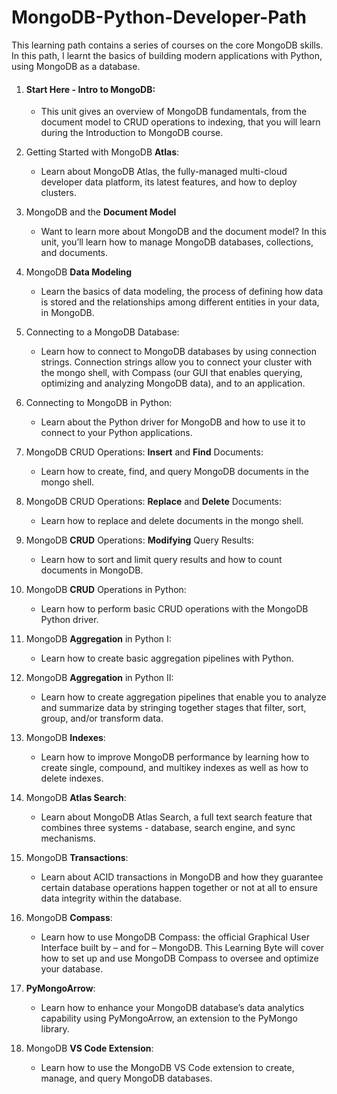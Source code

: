 # MongoDB-Python-Developer-Path

This learning path contains a series of courses on the core MongoDB skills. In this path, I learnt the basics of building modern applications with Python, using MongoDB as a database.

1. #### Start Here - Intro to MongoDB:
   - This unit gives an overview of MongoDB fundamentals, from the document model to CRUD operations to indexing, that you will learn during the Introduction to MongoDB course.

2. Getting Started with MongoDB **Atlas**:
   - Learn about MongoDB Atlas, the fully-managed multi-cloud developer data platform, its latest features, and how to deploy clusters.

3. MongoDB and the **Document Model**
   - Want to learn more about MongoDB and the document model? In this unit, you’ll learn how to manage MongoDB databases, collections, and documents.

4. MongoDB **Data Modeling**
   - Learn the basics of data modeling, the process of defining how data is stored and the relationships among different entities in your data, in MongoDB.

5. Connecting to a MongoDB Database:
   - Learn how to connect to MongoDB databases by using connection strings. Connection strings allow you to connect your cluster with the mongo shell, with Compass (our GUI that enables querying, optimizing and analyzing MongoDB data), and to an application.

6. Connecting to MongoDB in Python:
   - Learn about the Python driver for MongoDB and how to use it to connect to your Python applications.

7. MongoDB CRUD Operations: **Insert** and **Find** Documents:
   - Learn how to create, find, and query MongoDB documents in the mongo shell.

8. MongoDB CRUD Operations: **Replace** and **Delete** Documents:
   - Learn how to replace and delete documents in the mongo shell.

9. MongoDB **CRUD** Operations: **Modifying** Query Results:
   - Learn how to sort and limit query results and how to count documents in MongoDB.

10. MongoDB **CRUD** Operations in Python:
      - Learn how to perform basic CRUD operations with the MongoDB Python driver.

11. MongoDB **Aggregation** in Python I:
    - Learn how to create basic aggregation pipelines with Python.

12. MongoDB **Aggregation** in Python II:
    - Learn how to create aggregation pipelines that enable you to analyze and summarize data by stringing together stages that filter, sort, group, and/or transform data.

13. MongoDB **Indexes**:
    - Learn how to improve MongoDB performance by learning how to create single, compound, and multikey indexes as well as how to delete indexes.

14. MongoDB **Atlas Search**:
    - Learn about MongoDB Atlas Search, a full text search feature that combines three systems - database, search engine, and sync mechanisms.

15. MongoDB **Transactions**:
    - Learn about ACID transactions in MongoDB and how they guarantee certain database operations happen together or not at all to ensure data integrity within the database.

16. MongoDB **Compass**:
    - Learn how to use MongoDB Compass: the official Graphical User Interface built by – and for – MongoDB. This Learning Byte will cover how to set up and use MongoDB Compass to oversee and optimize your database.

17. **PyMongoArrow**:
    - Learn how to enhance your MongoDB database’s data analytics capability using PyMongoArrow, an extension to the PyMongo library.

18. MongoDB **VS Code Extension**:
    - Learn how to use the MongoDB VS Code extension to create, manage, and query MongoDB databases.

   

   


   


   

   

   







   


   

   

   







   



   


